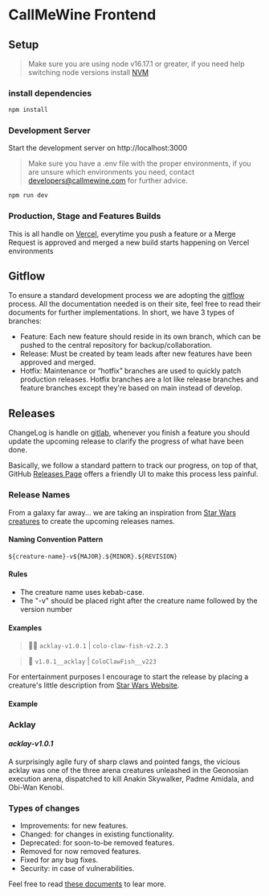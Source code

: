 # CallMeWine Frontend

## Setup

> Make sure you are using node v16.17.1 or greater, if you need help switching node versions install [NVM](https://github.com/nvm-sh/nvm)

### install dependencies

```bash
npm install
```

### Development Server

Start the development server on http://localhost:3000

> Make sure you have a .env file with the proper environments, if you are unsure which environments you need, contact [developers@callmewine.com](mailto:developers@callmewine.com) for further advice.

```bash
npm run dev
```
### Production, Stage and Features Builds

This is all handle on [Vercel](https://vercel.com/), everytime you push a feature or a Merge Request is approved and merged a new build starts happening on Vercel environments

## Gitflow

To ensure a standard development process we are adopting the [gitflow](https://www.atlassian.com/git/tutorials/comparing-workflows/gitflow-workflow) process. All the documentation needed is on their site, feel free to read their documents for further implementations. In short, we have 3 types of branches:

- Feature: Each new feature should reside in its own branch, which can be pushed to the central repository for backup/collaboration.
- Release: Must be created by team leads after new features have been approved and merged.
- Hotfix: Maintenance or “hotfix” branches are used to quickly patch production releases. Hotfix branches are a lot like release branches and feature branches except they're based on main instead of develop.

## Releases

ChangeLog is handle on [gitlab](https://docs.gitlab.com/), whenever you finish a feature you should update the upcoming release to clarify the progress of what have been done.

Basically, we follow a standard pattern to track our progress, on top of that, GitHub [Releases Page](https://docs.gitlab.com/ee/user/project/releases/#create-a-release-in-the-releases-page) offers a friendly UI to make this process less painful.

### Release Names

From a galaxy far away... we are taking an inspiration from [Star Wars creatures](https://www.starwars.com/creatures) to create the upcoming releases names.

#### Naming Convention Pattern
```
${creature-name}-v${MAJOR}.${MINOR}.${REVISION}
```

#### Rules
- The creature name uses kebab-case.
- The "-v" should be placed right after the creature name followed by the version number

#### Examples

> 👏🏻 `acklay-v1.0.1` | `colo-claw-fish-v2.2.3`

> 🙈 `v1.0.1__acklay` | `ColoClawFish__v223`

For entertainment purposes I encourage to start the release by placing a creature's little description from [Star Wars Website](https://www.starwars.com/databank). 

#### Example 
### Acklay
#### *acklay-v1.0.1*
A surprisingly agile fury of sharp claws and pointed fangs, the vicious acklay was one of the three arena creatures unleashed in the Geonosian execution arena, dispatched to kill Anakin Skywalker, Padme Amidala, and Obi-Wan Kenobi.

### Types of changes
- Improvements: for new features. 
- Changed: for changes in existing functionality.
- Deprecated: for soon-to-be removed features.
- Removed for now removed features.
- Fixed for any bug fixes.
- Security: in case of vulnerabilities.

Feel free to read [these documents](https://keepachangelog.com/en/1.0.0/) to lear more.
